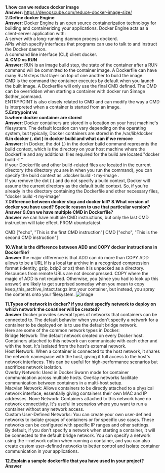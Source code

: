 **1.how can we reduce docker image**   
**Answer:**    https://devopscube.com/reduce-docker-image-size/   
**2.Define docker Engine**   
**Answer:**  Docker Engine is an open source containerization technology for building and containerizing your applications. Docker Engine acts as a client-server application with:    
A server with a long-running daemon process dockerd.   
APIs which specify interfaces that programs can use to talk to and instruct the Docker daemon.   
A command line interface (CLI) client docker.   
**4. CMD vs RUN**  
**Answer:**  RUN is an image build step, the state of the container after a RUN command will be committed to the container image. A Dockerfile can have many RUN steps that layer on top of one another to build the image.   
CMD is the command the container executes by default when you launch the built image. A Dockerfile will only use the final CMD defined. The CMD can be overridden when starting a container with docker run $image $other_command.   
ENTRYPOINT is also closely related to CMD and can modify the way a CMD is interpreted when a container is started from an image.   
**5.Entrypoint vs    
5.where docker container are stored**  
**Answer:**  Docker containers are stored in a location on your host machine's filesystem. The default location can vary depending on the operating system, but typically, Docker containers are stored in the /var/lib/docker     
**6.in docker (. dot ) in docker build and what can if we remove  
Answer:** In Docker, the dot (.) in the docker build command represents the build context, which is the directory on your host machine where the Dockerfile and any additional files required for the build are located."docker build -t <image-name> <build-context>"   
 if your Dockerfile and other build-related files are located in the current directory (the directory you are in when you run the command), you can specify the build context as .:docker build -t my-image .   
 If you remove the dot (.) and do not specify a build context, Docker will assume the current directory as the default build context. So, if you're already in the directory containing the Dockerfile and other necessary files, "docker build -t my-image"   
**7.Difference between docker stop and docker kill? 8.What version of docker you have used? Speciic reason to use that particular version?  
Answer**
**9.Can we have multiple CMD in Dockerfile?  
Answer** we can have multiple CMD instructions, but only the last CMD instruction will take effect. 
FROM ubuntu:latest

CMD ["echo", "This is the first CMD instruction"]
CMD ["echo", "This is the second CMD instruction"]

**10.What is the difference between ADD and COPY docker instructions in Dockerfile?  
Answer** the major difference is that ADD can do more than COPY 
ADD allows <src> to be a URL 
If is a local tar archive in a recognized compression format (identity, gzip, bzip2 or xz) then it is unpacked as a directory. Resources from remote URLs are not decompressed. 
COPY where the magic of ADD is not required. Otherwise, you (since you had to look up this answer) are likely to get surprised someday when you mean to copy keep_this_archive_intact.tar.gz into your container, but instead, you spray the contents onto your filesystem. 
![image](https://github.com/kln12/Interview_questions/assets/58560303/6e6f5a1e-a7e7-4516-b1c2-17643f5d800a)

**11.Types of network in docker? if you dont specify network to deploy on which network the conatiner will be created?  
Answer** Docker provides several types of networks that containers can be connected to. The default behavior when you don't specify a network for a container to be deployed on is to use the default bridge network.   
Here are some of the common network types in Docker:   
Bridge Network: The default network created on every Docker host. Containers attached to this network can communicate with each other and with the host. It's isolated from the host's external network.   
Host Network: When a container is connected to the host network, it shares the network namespace with the host, giving it full access to the host's network interfaces. This can be useful for high-performance scenarios but sacrifices network isolation.   
Overlay Network: Used in Docker Swarm mode for container communication across multiple hosts. Overlay networks facilitate communication between containers in a multi-host setup.   
Macvlan Network: Allows containers to be directly attached to a physical network interface, essentially giving containers their own MAC and IP addresses. 
None Network: Containers attached to this network have no network connectivity. It's useful in scenarios where you want to run a container without any network access.   
Custom User-Defined Networks: You can create your own user-defined networks to isolate groups of containers or for specific use cases. These networks can be configured with specific IP ranges and other settings.   
By default, if you don't specify a network when starting a container, it will be connected to the default bridge network. You can specify a network using the --network option when running a container, and you can also create custom user-defined networks to better control and isolate container communication in your applications. 

**12.Explain a sample dockerfile that you have used in your project?  
Answer**
